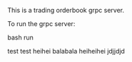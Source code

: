 This is a trading orderbook grpc server.

To run the grpc server:

  bash run

test test
heihei
balabala
heiheihei
jdjjdjd
